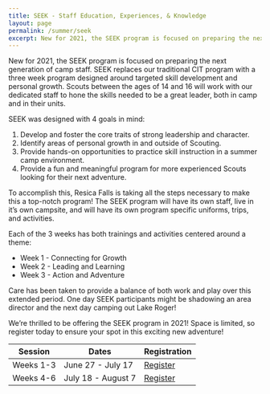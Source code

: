 ```yaml
---
title: SEEK - Staff Education, Experiences, & Knowledge
layout: page
permalink: /summer/seek
excerpt: New for 2021, the SEEK program is focused on preparing the next generation of camp staff. SEEK replaces our traditional CIT program with a three week program designed around targeted skill development and personal growth. 
---
```


New for 2021, the SEEK program is focused on preparing the next generation of camp staff. SEEK replaces our traditional CIT program with a three week program designed around targeted skill development and personal growth. Scouts between the ages of 14 and 16 will work with our dedicated staff to hone the skills needed to be a great leader, both in camp and in their units.

SEEK was designed with 4 goals in mind:

1. Develop and foster the core traits of strong leadership and character.
2. Identify areas of personal growth in and outside of Scouting.
3. Provide hands-on opportunities to practice skill instruction in a summer camp environment.
4. Provide a fun and meaningful program for more experienced Scouts looking for their next adventure.

To accomplish this, Resica Falls is taking all the steps necessary to make this a top-notch program! The SEEK program will have its own staff, live in it’s own campsite, and will have its own program specific uniforms, trips, and activities.

Each of the 3 weeks has both trainings and activities centered around a theme:

- Week 1 - Connecting for Growth
- Week 2 - Leading and Learning
- Week 3 - Action and Adventure

Care has been taken to provide a balance of both work and play over this extended period. One day SEEK participants might be shadowing an area director and the next day camping out Lake Roger!

We’re thrilled to be offering the SEEK program in 2021! Space is limited, so register today to ensure your spot in this exciting new adventure!

<table class="table text-center table-sessions">
    <thead class="thead-inverse">
        <tr>
            <th class="text-center">Session</th>
            <th class="text-center">Dates</th>
            <th class="text-center">Registration</th>
        </tr>
    </thead>
    <tbody>
        <tr>
            <td>Weeks 1-3</td>
            <td>June 27 - July 17</td>
            <td><a class="btn btn-primary" href="https://colbsa.doubleknot.com/event/scouts-bsa-summer-camp-at-resica-falls-week-1/2678053">Register</a></td>
        </tr>
        <tr>
            <td>Weeks 4-6</td>
            <td>July 18 - August 7</td>
            <td><a class="btn btn-primary" href="https://colbsa.doubleknot.com/event/scouts-bsa-summer-camp-at-resica-falls-week-4/2693060">Register</a></td>
        </tr>
    </tbody>
</table>
